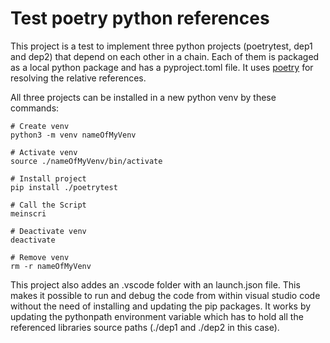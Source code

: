 # Test poetry python references

This project is a test to implement three python projects (poetrytest, dep1 and dep2) that depend on each other in a chain. Each of them is packaged as a local python package and has a pyproject.toml file. It uses [poetry](https://python-poetry.org/) for resolving the relative references.

All three projects can be installed in a new python venv by these commands:

```
# Create venv
python3 -m venv nameOfMyVenv

# Activate venv
source ./nameOfMyVenv/bin/activate

# Install project
pip install ./poetrytest

# Call the Script
meinscri

# Deactivate venv
deactivate

# Remove venv
rm -r nameOfMyVenv
```

This project also addes an .vscode folder with an launch.json file. This makes it possible to run and debug the code from within visual studio code without the need of installing and updating the pip packages.
It works by updating the pythonpath environment variable which has to hold all the referenced libraries source paths (./dep1 and ./dep2 in this case).